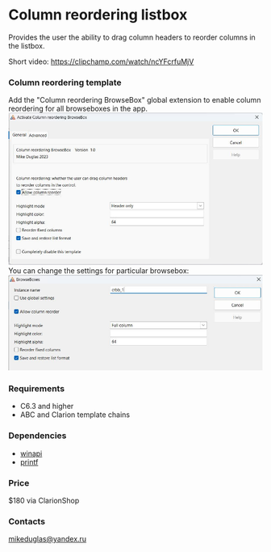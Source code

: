 # Column reordering listbox

Provides the user the ability to drag column headers to reorder columns in the listbox.

Short video: https://clipchamp.com/watch/ncYFcrfuMjV


### Column reordering template
Add the "Column reordering BrowseBox" global extension to enable column reordering for all browseboxes in the app.
![Global extension](https://github.com/mikeduglas/ColumnReorderingListbox/blob/master/screenshots/globalext.jpg?raw=true)  
You can change the settings for particular browsebox:
![Local extension](https://github.com/mikeduglas/ColumnReorderingListbox/blob/master/screenshots/localext.jpg?raw=true)  


### Requirements
- C6.3 and higher
- ABC and Clarion template chains


### Dependencies
- [winapi](https://github.com/mikeduglas/winapi)
- [printf](https://github.com/mikeduglas/printf)


### Price
$180 via ClarionShop


### Contacts
mikeduglas@yandex.ru
